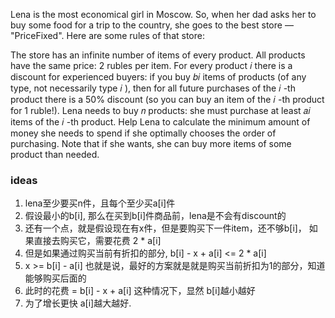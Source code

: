 Lena is the most economical girl in Moscow. So, when her dad asks her to buy some food for a trip to the country, she goes to the best store  — "PriceFixed". Here are some rules of that store:

The store has an infinite number of items of every product.
All products have the same price: 2
 rubles per item.
For every product 𝑖
 there is a discount for experienced buyers: if you buy 𝑏𝑖
 items of products (of any type, not necessarily type 𝑖
), then for all future purchases of the 𝑖
-th product there is a 50%
 discount (so you can buy an item of the 𝑖
-th product for 1
 ruble!).
Lena needs to buy 𝑛
 products: she must purchase at least 𝑎𝑖
 items of the 𝑖
-th product. Help Lena to calculate the minimum amount of money she needs to spend if she optimally chooses the order of purchasing. Note that if she wants, she can buy more items of some product than needed.


### ideas
1. lena至少要买n件，且每个至少买a[i]件
2. 假设最小的b[i], 那么在买到b[i]件商品前，lena是不会有discount的
3. 还有一个点，就是假设现在有x件，但是要购买下一件item，还不够b[i]， 如果直接去购买它，需要花费 2 * a[i]
4. 但是如果通过购买当前有折扣的部分, b[i] - x + a[i] <= 2 * a[i]
5. x >= b[i] - a[i] 也就是说，最好的方案就是就是购买当前折扣为1的部分，知道能够购买后面的
6. 此时的花费 = b[i] - x + a[i] 这种情况下，显然 b[i]越小越好
7. 为了增长更快 a[i]越大越好.